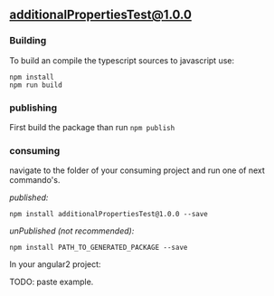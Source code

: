 ## additionalPropertiesTest@1.0.0

### Building

To build an compile the typescript sources to javascript use:
```
npm install
npm run build
```

### publishing

First build the package than run ```npm publish```

### consuming

navigate to the folder of your consuming project and run one of next commando's.

_published:_

```
npm install additionalPropertiesTest@1.0.0 --save
```

_unPublished (not recommended):_

```
npm install PATH_TO_GENERATED_PACKAGE --save
```

In your angular2 project:

TODO: paste example.
